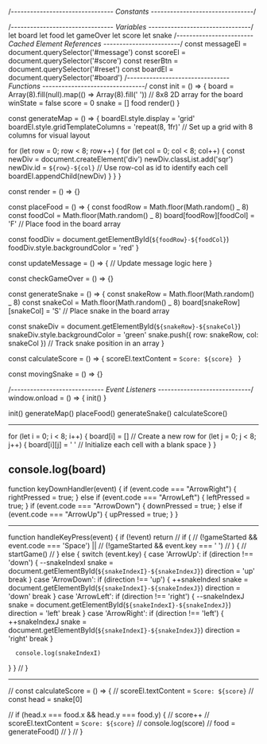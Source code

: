 /_-------------------------------- Constants --------------------------------_/

/_-------------------------------- Variables --------------------------------_/
let board
let food
let gameOver
let score
let snake
/_------------------------ Cached Element References ------------------------_/
const messageEl = document.querySelector('#message')
const scoreEl = document.querySelector('#score')
const reserBtn = document.querySelector('#reset')
const boardEl = document.querySelector('#board')
/_-------------------------------- Functions --------------------------------_/
const init = () => {
board = Array(8).fill(null).map(() => Array(8).fill(' ')) // 8x8 2D array for the board
winState = false
score = 0
snake = []
food
render()
}

const generateMap = () => {
boardEl.style.display = 'grid'
boardEl.style.gridTemplateColumns = 'repeat(8, 1fr)' // Set up a grid with 8 columns for visual layout

for (let row = 0; row < 8; row++) {
for (let col = 0; col < 8; col++) {
const newDiv = document.createElement('div')
newDiv.classList.add('sqr')
newDiv.id = `${row}-${col}` // Use row-col as id to identify each cell
boardEl.appendChild(newDiv)
}
}
}

const render = () => {}

const placeFood = () => {
const foodRow = Math.floor(Math.random() _ 8)
const foodCol = Math.floor(Math.random() _ 8)
board[foodRow][foodCol] = 'F' // Place food in the board array

const foodDiv = document.getElementById(`${foodRow}-${foodCol}`)
foodDiv.style.backgroundColor = 'red'
}

const updateMessage = () => {
// Update message logic here
}

const checkGameOver = () => {}

const generateSnake = () => {
const snakeRow = Math.floor(Math.random() _ 8)
const snakeCol = Math.floor(Math.random() _ 8)
board[snakeRow][snakeCol] = 'S' // Place snake in the board array

const snakeDiv = document.getElementById(`${snakeRow}-${snakeCol}`)
snakeDiv.style.backgroundColor = 'green'
snake.push({ row: snakeRow, col: snakeCol }) // Track snake position in an array
}

const calculateScore = () => {
scoreEl.textContent = `Score: ${score} `
}

const movingSnake = () => {}

/_----------------------------- Event Listeners -----------------------------_/
window.onload = () => {
init()
}

init()
generateMap()
placeFood()
generateSnake()
calculateScore()

---

for (let i = 0; i < 8; i++) {
board[i] = [] // Create a new row
for (let j = 0; j < 8; j++) {
board[i][j] = ' ' // Initialize each cell with a blank space
}
}

## console.log(board)

function keyDownHandler(event) {
if (event.code === "ArrowRight") {
rightPressed = true;
} else if (event.code === "ArrowLeft") {
leftPressed = true;
}
if (event.code === "ArrowDown") {
downPressed = true;
} else if (event.code === "ArrowUp") {
upPressed = true;
}
}

---

function handleKeyPress(event) {
if (!event) return
// if (
// (!gameStarted && event.code === 'Space') ||
// (!gameStarted && event.key === ' ')
// ) {
// startGame()
// } else {
switch (event.key) {
case 'ArrowUp':
if (direction !== 'down') {
--snakeIndexI
snake = document.getElementById(`${snakeIndexI}-${snakeIndexJ}`)
direction = 'up'
break
}
case 'ArrowDown':
if (direction !== 'up') {
++snakeIndexI
snake = document.getElementById(`${snakeIndexI}-${snakeIndexJ}`)
direction = 'down'
break
}
case 'ArrowLeft':
if (direction !== 'right') {
--snakeIndexJ
snake = document.getElementById(`${snakeIndexI}-${snakeIndexJ}`)
direction = 'left'
break
}
case 'ArrowRight':
if (direction !== 'left') {
++snakeIndexJ
snake = document.getElementById(`${snakeIndexI}-${snakeIndexJ}`)
direction = 'right'
break
}

      console.log(snakeIndexI)

}
}
// }

---

// const calculateScore = () => {
// scoreEl.textContent = `Score: ${score}`
// const head = snake[0]

// if (head.x === food.x && head.y === food.y) {
// score++
// scoreEl.textContent = `Score: ${score}`
// console.log(score)
// food = generateFood()
// }
// }
